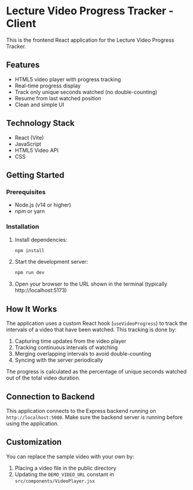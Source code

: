 # Lecture Video Progress Tracker - Client

This is the frontend React application for the Lecture Video Progress Tracker.

## Features

- HTML5 video player with progress tracking
- Real-time progress display
- Track only unique seconds watched (no double-counting)
- Resume from last watched position
- Clean and simple UI

## Technology Stack

- React (Vite)
- JavaScript
- HTML5 Video API
- CSS

## Getting Started

### Prerequisites

- Node.js (v14 or higher)
- npm or yarn

### Installation

1. Install dependencies:
   ```bash
   npm install
   ```

2. Start the development server:
   ```bash
   npm run dev
   ```

3. Open your browser to the URL shown in the terminal (typically http://localhost:5173)

## How It Works

The application uses a custom React hook (`useVideoProgress`) to track the intervals of a video that have been watched. This tracking is done by:

1. Capturing time updates from the video player
2. Tracking continuous intervals of watching
3. Merging overlapping intervals to avoid double-counting
4. Syncing with the server periodically

The progress is calculated as the percentage of unique seconds watched out of the total video duration.

## Connection to Backend

This application connects to the Express backend running on `http://localhost:5000`. Make sure the backend server is running before using the application.

## Customization

You can replace the sample video with your own by:

1. Placing a video file in the public directory
2. Updating the `DEMO_VIDEO_URL` constant in `src/components/VideoPlayer.jsx`
